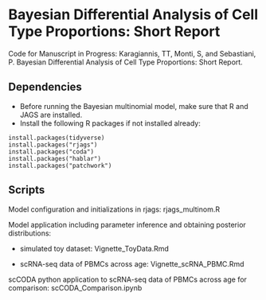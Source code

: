 # Bayesian Differential Analysis of Cell Type Proportions: Short Report

Code for Manuscript in Progress: Karagiannis, TT, Monti, S, and Sebastiani, P. Bayesian Differential Analysis of Cell Type Proportions: Short Report.

## Dependencies
* Before running the Bayesian multinomial model, make sure that R and JAGS are installed.
* Install the following R packages if not installed already:

```
install.packages(tidyverse)
install.packages("rjags")
install.packages("coda")
install.packages("hablar")
install.packages("patchwork")
```

## Scripts

Model configuration and initializations in rjags: rjags_multinom.R

Model application including parameter inference and obtaining posterior distributions:

- simulated toy dataset: Vignette_ToyData.Rmd

- scRNA-seq data of PBMCs across age: Vignette_scRNA_PBMC.Rmd

scCODA python application to scRNA-seq data of PBMCs across age for comparison: scCODA_Comparison.ipynb
 
